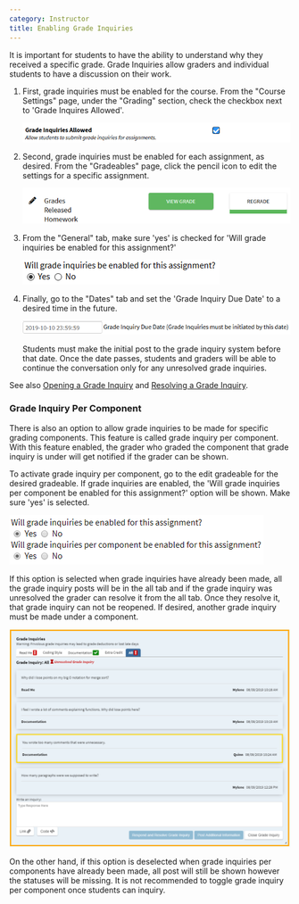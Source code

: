 ```yaml
---
category: Instructor
title: Enabling Grade Inquiries
---
```


It is important for students to have the ability to understand why
they received a specific grade.  Grade Inquiries allow
graders and individual students to have a discussion on their work.


1. First, grade inquiries must be enabled for the course.  From the
   "Course Settings" page, under the "Grading" section, check the
   checkbox next to 'Grade Inquires Allowed'.
   
   ![](/images/grade_inquiry/instructor_course_enable_grade_inquiry.PNG)

2. Second, grade inquiries must be enabled for each assignment, as
   desired. From the "Gradeables" page, click the pencil icon to edit
   the settings for a specific assignment.

   ![](/images/grade_inquiry/instructor_grade_inquiry_gradeable_pencil.PNG)

3. From the "General" tab, make sure 'yes' is checked for
   'Will grade inquiries be enabled for this assignment?'  

   ![](/images/grade_inquiry/instructor_gradeable_enable_grade_inquiry.PNG)

4. Finally, go to the "Dates" tab and set the 'Grade Inquiry Due Date'
   to a desired time in the future.
   
   ![](/images/grade_inquiry/instructor_grade_inquiry_due_date.PNG)

   Students must make the initial post to the grade inquiry system
   before that date.  Once the date passes, students and graders will
   be able to continue the conversation only for any unresolved grade
   inquiries.

See also [Opening a Grade Inquiry](../student/grade_inquiry_student) and
[Resolving a Grade Inquiry](../grader/grade_inquiry_grader).

### Grade Inquiry Per Component

There is also an option to allow grade inquiries to be made for specific grading components. This feature is called grade inquiry per component. With this feature enabled, the grader who graded the component that grade inquiry is under will get notified if the grader can be shown.

To activate grade inquiry per component, go to the edit gradeable for the desired gradeable. If grade inquiries are enabled, the 'Will grade inquiries per component be enabled for this assignment?' option will be shown. Make sure 'yes' is selected.

![](/images/grade_inquiry/grade_inquiry_per_component_allowed.PNG)

If this option is selected when grade inquiries have already been made, all the grade inquiry posts will be in the all tab and if the grade inquiry was unresolved the grader can resolve it from the all tab. Once they resolve it, that grade inquiry can not be reopened. If desired, another grade inquiry must be made under a component.

![](/images/grade_inquiry/grader_all_grade_inquiry.PNG)

On the other hand, if this option is deselected when grade inquiries per components have already been made, all post will still be shown however the statuses will be missing. It is not recommended to toggle grade inquiry per component once students can inquiry. 





